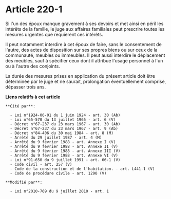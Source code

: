 # Article 220-1

Si l'un des époux manque gravement à ses devoirs et met ainsi en péril les intérêts de la famille, le juge aux affaires
familiales peut prescrire toutes les mesures urgentes que requièrent ces intérêts. 

Il peut notamment interdire à cet époux de faire, sans le consentement de l'autre, des actes de disposition sur ses propres
biens ou sur ceux de la communauté, meubles ou immeubles. Il peut aussi interdire le déplacement des meubles, sauf à
spécifier ceux dont il attribue l'usage personnel à l'un ou à l'autre des conjoints. 

La durée des mesures prises en application du présent article doit être déterminée par le juge et ne saurait, prolongation
éventuellement comprise, dépasser trois ans.

**Liens relatifs à cet article**

	**Cité par**:

	  - Loi n°1924-06-01 du 1 juin 1924 - art. 30 (Ab)
	  - Loi n°65-570 du 13 juillet 1965 - art. 6 (V)
	  - Décret n°67-237 du 23 mars 1967 - art. 30 (Ab)
	  - Décret n°67-237 du 23 mars 1967 - art. 9 (Ab)
	  - Décret n°84-406 du 30 mai 1984 - art. 8 (M)
	  - Arrêté du 29 juillet 1987 - art. 4 (M)
	  - Arrêté du 9 février 1988 - art. Annexe I (V)
	  - Arrêté du 9 février 1988 - art. Annexe II (V)
	  - Arrêté du 9 février 1988 - art. Annexe III (V)
	  - Arrêté du 9 février 1988 - art. Annexe VI (V)
	  - Loi n°91-650 du 9 juillet 1991 - art. 66-1 (V)
	  - Code civil - art. 257 (V)
	  - Code de la construction et de l'habitation. - art. L441-1 (V)
	  - Code de procédure civile - art. 1290 (V)

	**Modifié par**:

	  - Loi n°2010-769 du 9 juillet 2010 - art. 1
